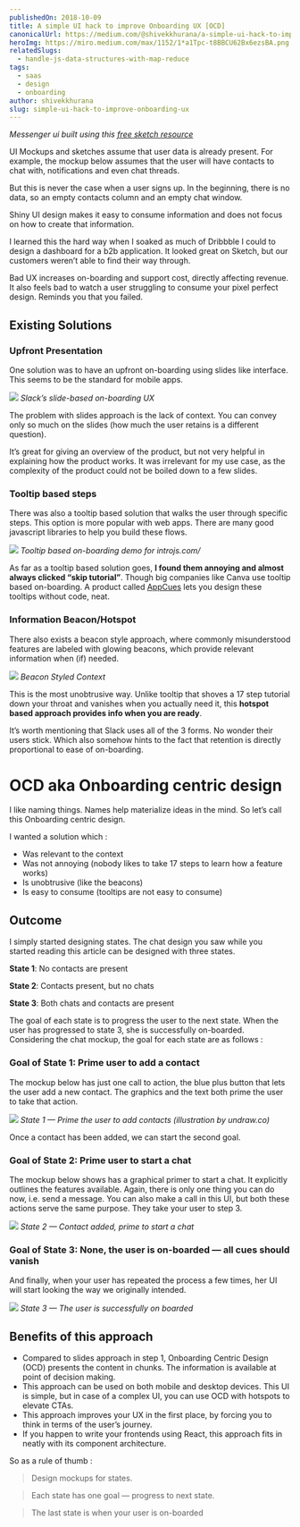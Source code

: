 ```yaml
---
publishedOn: 2018-10-09
title: A simple UI hack to improve Onboarding UX [OCD]
canonicalUrl: https://medium.com/@shivekkhurana/a-simple-ui-hack-to-improve-onboarding-ux-ocd-93ed5d77247
heroImg: https://miro.medium.com/max/1152/1*a1Tpc-t8BBCU62Bx6ezsBA.png
relatedSlugs:
  - handle-js-data-structures-with-map-reduce
tags:
  - saas
  - design
  - onboarding
author: shivekkhurana
slug: simple-ui-hack-to-improve-onboarding-ux
---
```

*Messenger ui built using this [free sketch resource](https://www.sketchappsources.com/free-source/2262-ios-messenger-ui-kit-sketch-freebie-resource.html)*

UI Mockups and sketches assume that user data is already present. For example, the mockup below assumes that the user will have contacts to chat with, notifications and even chat threads.

But this is never the case when a user signs up. In the beginning, there is no data, so an empty contacts column and an empty chat window.

Shiny UI design makes it easy to consume information and does not focus on how to create that information.

I learned this the hard way when I soaked as much of Dribbble I could to design a dashboard for a b2b application. It looked great on Sketch, but our customers weren’t able to find their way through.

Bad UX increases on-boarding and support cost, directly affecting revenue. It also feels bad to watch a user struggling to consume your pixel perfect design. Reminds you that you failed.

## Existing Solutions

### Upfront Presentation
One solution was to have an upfront on-boarding using slides like interface. This seems to be the standard for mobile apps.

![](https://miro.medium.com/max/2310/1*1kU47A701p09IGScHW2s_g.png)
*Slack’s slide-based on-boarding UX*

The problem with slides approach is the lack of context. You can convey only so much on the slides (how much the user retains is a different question).

It’s great for giving an overview of the product, but not very helpful in explaining how the product works. It was irrelevant for my use case, as the complexity of the product could not be boiled down to a few slides.

### Tooltip based steps

There was also a tooltip based solution that walks the user through specific steps. This option is more popular with web apps. There are many good javascript libraries to help you build these flows.

![](https://miro.medium.com/max/1210/1*9GZ7n_tu5XuJ4yoT5NyUJQ.png)
*Tooltip based on-boarding demo for introjs.com/*

As far as a tooltip based solution goes, **I found them annoying and almost always clicked “skip tutorial”**. Though big companies like Canva use tooltip based on-boarding. A product called [AppCues](http://appcues.com/) lets you design these tooltips without code, neat.

### Information Beacon/Hotspot 

There also exists a beacon style approach, where commonly misunderstood features are labeled with glowing beacons, which provide relevant information when (if) needed.

![](https://miro.medium.com/max/513/1*gSI2YCu3p-dVWdGwPhqslg.png)
*Beacon Styled Context*

This is the most unobtrusive way. Unlike tooltip that shoves a 17 step tutorial down your throat and vanishes when you actually need it, this **hotspot based approach provides info when you are ready**.

It’s worth mentioning that Slack uses all of the 3 forms. No wonder their users stick. Which also somehow hints to the fact that retention is directly proportional to ease of on-boarding.

# OCD aka Onboarding centric design

I like naming things. Names help materialize ideas in the mind. So let’s call this Onboarding centric design.

I wanted a solution which :

- Was relevant to the context
- Was not annoying (nobody likes to take 17 steps to learn how a feature works)
- Is unobtrusive (like the beacons)
- Is easy to consume (tooltips are not easy to consume)

## Outcome

I simply started designing states. The chat design you saw while you started reading this article can be designed with three states.

**State 1**: No contacts are present

**State 2**: Contacts present, but no chats

**State 3**: Both chats and contacts are present

The goal of each state is to progress the user to the next state. When the user has progressed to state 3, she is successfully on-boarded. Considering the chat mockup, the goal for each state are as follows :

### Goal of State 1: Prime user to add a contact

The mockup below has just one call to action, the blue plus button that lets the user add a new contact. The graphics and the text both prime the user to take that action.

![](https://miro.medium.com/max/1152/1*VK6RMIEemBMLG2kEMrmg1Q.png?large)
*State 1 — Prime the user to add contacts (illustration by undraw.co)*

Once a contact has been added, we can start the second goal.

### Goal of State 2: Prime user to start a chat

The mockup below shows has a graphical primer to start a chat. It explicitly outlines the features available. Again, there is only one thing you can do now, i.e. send a message. You can also make a call in this UI, but both these actions serve the same purpose. They take your user to step 3.

![](https://miro.medium.com/max/1152/1*TBYDdUW4Hr_D-nA3cwzr_Q.png?large)
*State 2 — Contact added, prime to start a chat*


### Goal of State 3: None, the user is on-boarded — all cues should vanish

And finally, when your user has repeated the process a few times, her UI will start looking the way we originally intended.

![](https://miro.medium.com/max/1152/1*a1Tpc-t8BBCU62Bx6ezsBA.png?large)
*State 3 — The user is successfully on boarded*

## Benefits of this approach

- Compared to slides approach in step 1, Onboarding Centric Design (OCD) presents the content in chunks. The information is available at point of decision making.
- This approach can be used on both mobile and desktop devices. This UI is simple, but in case of a complex UI, you can use OCD with hotspots to elevate CTAs.
- This approach improves your UX in the first place, by forcing you to think in terms of the user’s journey.
- If you happen to write your frontends using React, this approach fits in neatly with its component architecture.

So as a rule of thumb :

> Design mockups for states.

> Each state has one goal — progress to next state.


> The last state is when your user is on-boarded



